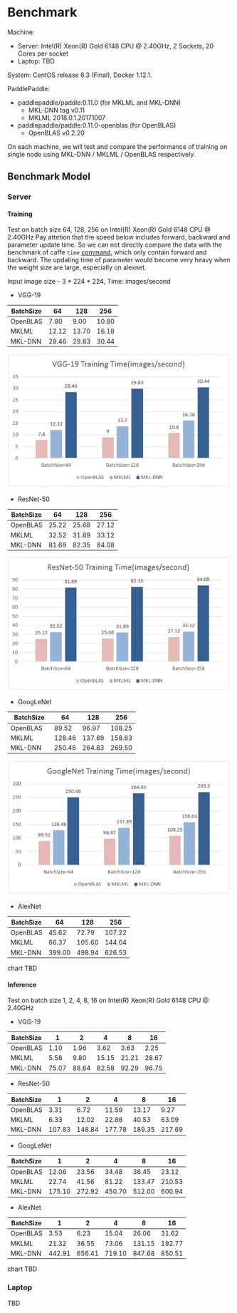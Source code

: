 # Benchmark

Machine:

- Server: Intel(R) Xeon(R) Gold 6148 CPU @ 2.40GHz, 2 Sockets, 20 Cores per socket
- Laptop: TBD

System: CentOS release 6.3 (Final), Docker 1.12.1.

PaddlePaddle:
- paddlepaddle/paddle:0.11.0 (for MKLML and MKL-DNN)
  - MKL-DNN tag v0.11
  - MKLML 2018.0.1.20171007
- paddlepaddle/paddle:0.11.0-openblas (for OpenBLAS)
  - OpenBLAS v0.2.20
	 
On each machine, we will test and compare the performance of training on single node using MKL-DNN / MKLML / OpenBLAS respectively.

## Benchmark Model

### Server

#### Training
Test on batch size 64, 128, 256 on Intel(R) Xeon(R) Gold 6148 CPU @ 2.40GHz
Pay attetion that the speed below includes forward, backward and parameter update time. So we can not directly compare the data with the benchmark of caffe `time` [command](https://github.com/PaddlePaddle/Paddle/blob/develop/benchmark/caffe/image/run.sh#L9), which only contain forward and backward. The updating time of parameter would become very heavy when the weight size are large, especially on alexnet.

Input image size - 3 * 224 * 224, Time: images/second

- VGG-19

| BatchSize    | 64    | 128  | 256     |
|--------------|-------| -----| --------|
| OpenBLAS     | 7.80  | 9.00  | 10.80  | 
| MKLML        | 12.12 | 13.70 | 16.18  |
| MKL-DNN      | 28.46 | 29.83 | 30.44  |

<img src="figs/vgg-cpu-train.png" width="500">

 - ResNet-50

| BatchSize    | 64    | 128   | 256    |
|--------------|-------| ------| -------|
| OpenBLAS     | 25.22 | 25.68 | 27.12  | 
| MKLML        | 32.52 | 31.89 | 33.12  |
| MKL-DNN      | 81.69 | 82.35 | 84.08  |

<img src="figs/resnet-cpu-train.png" width="500">

 - GoogLeNet

| BatchSize    | 64    | 128   | 256    |
|--------------|-------| ------| -------|
| OpenBLAS     | 89.52 | 96.97 | 108.25 | 
| MKLML        | 128.46| 137.89| 158.63 |
| MKL-DNN      | 250.46| 264.83| 269.50 |

<img src="figs/googlenet-cpu-train.png" width="500">

- AlexNet

| BatchSize    | 64     | 128    | 256    |
|--------------|--------| ------ | -------|
| OpenBLAS     | 45.62  | 72.79  | 107.22 | 
| MKLML        | 66.37  | 105.60 | 144.04 |
| MKL-DNN      | 399.00 | 498.94 | 626.53 | 

chart TBD

#### Inference
Test on batch size 1, 2, 4, 8, 16 on Intel(R) Xeon(R) Gold 6148 CPU @ 2.40GHz
- VGG-19

| BatchSize | 1     | 2     | 4     | 8     | 16    |
|-----------|-------|-------|-------|-------|-------|
| OpenBLAS  | 1.10  | 1.96  | 3.62  | 3.63  | 2.25  |
| MKLML     | 5.58  | 9.80  | 15.15 | 21.21 | 28.67 |
| MKL-DNN   | 75.07 | 88.64 | 82.58 | 92.29 | 96.75 |

- ResNet-50

| BatchSize | 1     | 2      | 4      | 8      | 16     |
|-----------|-------|--------|--------|--------|--------|
| OpenBLAS  | 3.31  | 6.72   | 11.59  | 13.17  | 9.27   |
| MKLML     | 6.33  | 12.02  | 22.88  | 40.53  | 63.09  |
| MKL-DNN   | 107.83| 148.84 | 177.78 | 189.35 | 217.69 |


- GoogLeNet

| BatchSize | 1      | 2      | 4      | 8      | 16     |
|-----------|--------|--------|--------|--------|--------|
| OpenBLAS  | 12.06  | 23.56  | 34.48  | 36.45  | 23.12  |
| MKLML     | 22.74  | 41.56  | 81.22  | 133.47 | 210.53 |
| MKL-DNN   | 175.10 | 272.92 | 450.70 | 512.00 | 600.94 |

- AlexNet

| BatchSize | 1      | 2      | 4      | 8      | 16     |
|-----------|--------|--------|--------|--------|--------|
| OpenBLAS  | 3.53   | 6.23   | 15.04  | 26.06  | 31.62  |
| MKLML     | 21.32  | 36.55  | 73.06  | 131.15 | 192.77 |
| MKL-DNN   | 442.91 | 656.41 | 719.10 | 847.68 | 850.51 |

chart TBD

### Laptop
TBD
